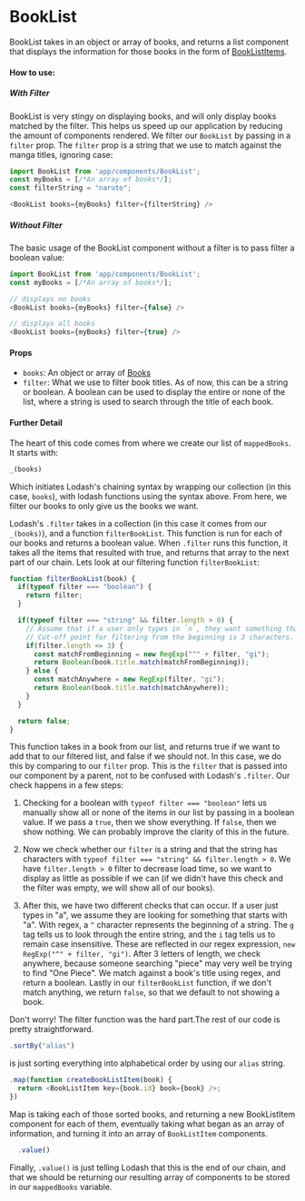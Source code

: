 BookList
=========

BookList takes in an object or array of books, and returns a list component that displays the information for those books in the form of [BookListItems](../BookListItem).

#### How to use:

##### With Filter
BookList is very stingy on displaying books, and will only display books matched by the filter. This helps us speed up our application by reducing the amount of components rendered. We filter our `BookList` by passing in a `filter` prop. The `filter` prop is a string that we use to match against the manga titles, ignoring case:

```js
import BookList from 'app/components/BookList';
const myBooks = [/*An array of books*/];
const filterString = "naruto";

<BookList books={myBooks} filter={filterString} />
```

##### Without Filter
The basic usage of the BookList component without a filter is to pass filter a boolean value:

```js
import BookList from 'app/components/BookList';
const myBooks = [/*An array of books*/];

// displays no books
<BookList books={myBooks} filter={false} />

// displays all books
<BookList books={myBooks} filter={true} />
```

#### Props

* `books`: An object or array of [Books](../../data/models/Book)
* `filter`: What we use to filter book titles. As of now, this can be a string or boolean. A boolean can be used to display the entire or none of the list, where a string is used to search through the title of each book.

#### Further Detail
The heart of this code comes from where we create our list of `mappedBooks`.  It starts with:

```js
_(books)
```
Which initiates Lodash's chaining syntax by wrapping our collection (in this case, `books`), with lodash functions using the syntax above. From here, we filter our books to only give us the books we want. 

Lodash's `.filter` takes in a collection (in this case it comes from our `_(books)`), and a function `filterBookList`. This function is run for each of our books and returns a boolean value. When `.filter` runs this function, it takes all the items that resulted with true, and returns that array to the next part of our chain. Lets look at our filtering function `filterBookList`:

```js
function filterBookList(book) {
  if(typeof filter === "boolean") {
    return filter;
  }

  if(typeof filter === "string" && filter.length > 0) {
    // Assume that if a user only types in `n`, they want something that starts with `n`.
    // Cut-off point for filtering from the beginning is 3 characters.
    if(filter.length <= 3) {
      const matchFromBeginning = new RegExp("^" + filter, "gi");
      return Boolean(book.title.match(matchFromBeginning));
    } else {
      const matchAnywhere = new RegExp(filter, "gi");
      return Boolean(book.title.match(matchAnywhere));
    }
  }

  return false;
}
```
This function takes in a book from our list, and returns true if we want to add that to our filtered list, and false if we should not. In this case, we do this by comparing to our `filter` prop. This is the `filter` that is passed into our component by a parent, not to be confused with Lodash's `.filter`. Our check happens in a few steps:

1. Checking for a boolean with `typeof filter === "boolean"` lets us manually show all or none of the items in our list by passing in a boolean value. If we pass a `true`, then we show everything. If `false`, then we show nothing.  We can probably improve the clarity of this in the future. 

2. Now we check whether our `filter` is a string and that the string has characters with `typeof filter === "string" && filter.length > 0`. We have `filter.length > 0` filter to decrease load time, so we want to display as little as possible if we can (if we didn't have this check and the filter was empty, we will show all of our books).

3. After this, we have two different checks that can occur. If a user just types in "a", we assume they are looking for something that starts with "a". With regex, a `^` character represents the beginning of a string. The `g` tag tells us to look through the entire string, and the `i` tag tells us to remain case insensitive. These are reflected in our regex expression, `new RegExp("^" + filter, "gi")`. After 3 letters of length, we check anywhere, because someone searching "piece" may very well be trying to find "One Piece". We match against a book's title using regex, and return a boolean. Lastly in our `filterBookList` function, if we don't match anything, we return `false`, so that we default to not showing a book.

Don't worry! The filter function was the hard part.The rest of our code is pretty straightforward.  
```js
.sortBy("alias")
``` 
is just sorting everything into alphabetical order by using our `alias` string.  

```js
.map(function createBookListItem(book) {
  return <BookListItem key={book.id} book={book} />;
})
```
Map is taking each of those sorted books, and returning a new BookListItem component for each of them, eventually taking what began as an array of information, and turning it into an array of `BookListItem` components. 

```js
  .value()
```
Finally, `.value()` is just telling Lodash that this is the end of our chain, and that we should be returning our resulting array of components to be stored in our `mappedBooks` variable.
